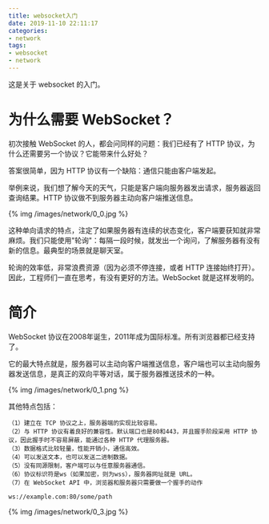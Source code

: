 ```yaml
---
title: websocket入门
date: 2019-11-10 22:11:17
categories:
- network
tags:
- websocket
- network
---
```

这是关于 websocket 的入门。

<!-- more -->

# 为什么需要 WebSocket？

初次接触 WebSocket 的人，都会问同样的问题：我们已经有了 HTTP 协议，为什么还需要另一个协议？它能带来什么好处？

答案很简单，因为 HTTP 协议有一个缺陷：通信只能由客户端发起。

举例来说，我们想了解今天的天气，只能是客户端向服务器发出请求，服务器返回查询结果。HTTP 协议做不到服务器主动向客户端推送信息。

{% img /images/network/0_0.jpg %}

这种单向请求的特点，注定了如果服务器有连续的状态变化，客户端要获知就非常麻烦。我们只能使用"轮询"：每隔一段时候，就发出一个询问，了解服务器有没有新的信息。最典型的场景就是聊天室。

轮询的效率低，非常浪费资源（因为必须不停连接，或者 HTTP 连接始终打开）。因此，工程师们一直在思考，有没有更好的方法。WebSocket 就是这样发明的。

# 简介

WebSocket 协议在2008年诞生，2011年成为国际标准。所有浏览器都已经支持了。

它的最大特点就是，服务器可以主动向客户端推送信息，客户端也可以主动向服务器发送信息，是真正的双向平等对话，属于服务器推送技术的一种。

{% img /images/network/0_1.png %}

其他特点包括：

	（1）建立在 TCP 协议之上，服务器端的实现比较容易。
	（2）与 HTTP 协议有着良好的兼容性。默认端口也是80和443，并且握手阶段采用 HTTP 协议，因此握手时不容易屏蔽，能通过各种 HTTP 代理服务器。
	（3）数据格式比较轻量，性能开销小，通信高效。
	（4）可以发送文本，也可以发送二进制数据。
	（5）没有同源限制，客户端可以与任意服务器通信。
	（6）协议标识符是ws（如果加密，则为wss），服务器网址就是 URL。
	（7）在 WebSocket API 中，浏览器和服务器只需要做一个握手的动作

	ws://example.com:80/some/path

{% img /images/network/0_3.jpg %}





